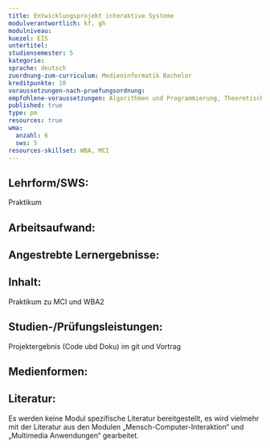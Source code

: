 ```yaml
---
title: Entwicklungsprojekt interaktive Systeme
modulverantwortlich: kf, gh
modulniveau:
kuezel: EIS
untertitel:
studiensemester: 5
kategorie:
sprache: deutsch
zuordnung-zum-curriculum: Medieninformatik Bachelor
kreditpunkte: 10
voraussetzungen-nach-pruefungsordnung: 
empfohlene-voraussetzungen: Algorithmen und Programmierung, Theoretische Informatik, Kommunikationstechnik, Netzbasierte Anwendungen, Datenbanken, Multimedia Anwendungen, Mensch Computer Interaktion, Betriebssysteme, Grundlagen der visuellen Kommunikation
published: true
type: pm
resources: true
wma:
  anzahl: 6
  sws: 5
resources-skillset: WBA, MCI
---
```


## Lehrform/SWS:
Praktikum

## Arbeitsaufwand:

## Angestrebte Lernergebnisse:


## Inhalt:
Praktikum zu MCI und WBA2

## Studien-/Prüfungsleistungen:
Projektergebnis (Code ubd Doku) im git und Vortrag

## Medienformen:


## Literatur:
Es werden keine Modul spezifische Literatur bereitgestellt, es wird vielmehr mit der Literatur aus den Modulen „Mensch-Computer-Interaktion“ und „Multimedia Anwendungen“ gearbeitet.

